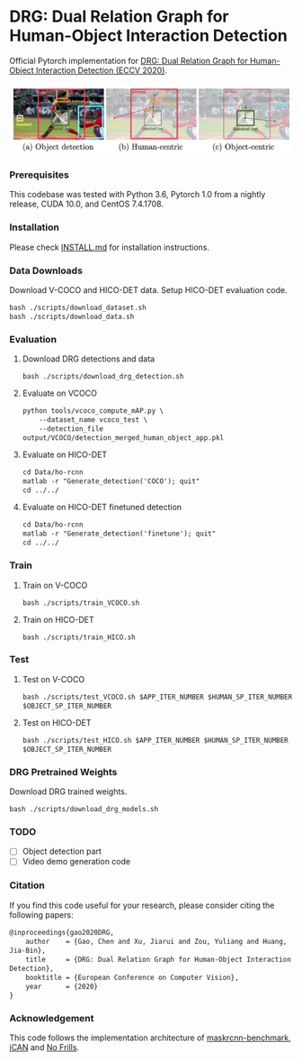 # DRG: Dual Relation Graph for Human-Object Interaction Detection
Official Pytorch implementation for [DRG: Dual Relation Graph for Human-Object Interaction Detection (ECCV 2020)](https://www.ecva.net/papers/eccv_2020/papers_ECCV/papers/123570681.pdf).

<img src='demo/teaser.png'>

### Prerequisites
This codebase was tested with Python 3.6, Pytorch 1.0 from a nightly release, CUDA 10.0, and CentOS 7.4.1708.

### Installation
Please check [INSTALL.md](INSTALL.md) for installation instructions.

### Data Downloads
Download V-COCO and HICO-DET data. Setup HICO-DET evaluation code.
```Shell
bash ./scripts/download_dataset.sh 
bash ./scripts/download_data.sh
```

### Evaluation
1. Download DRG detections and data
    ```Shell
    bash ./scripts/download_drg_detection.sh
    ```

2. Evaluate on VCOCO
    ```Shell
    python tools/vcoco_compute_mAP.py \
        --dataset_name vcoco_test \
        --detection_file output/VCOCO/detection_merged_human_object_app.pkl
    ```

3. Evaluate on HICO-DET
    ```Shell
    cd Data/ho-rcnn
    matlab -r "Generate_detection('COCO'); quit"
    cd ../../
    ```

4. Evaluate on HICO-DET finetuned detection
    ```Shell
    cd Data/ho-rcnn
    matlab -r "Generate_detection('finetune'); quit"
    cd ../../
    ```

### Train
1. Train on V-COCO
    ```Shell
    bash ./scripts/train_VCOCO.sh
    ```

2. Train on HICO-DET
    ```Shell
    bash ./scripts/train_HICO.sh
    ```

### Test
1. Test on V-COCO
    ```Shell
    bash ./scripts/test_VCOCO.sh $APP_ITER_NUMBER $HUMAN_SP_ITER_NUMBER $OBJECT_SP_ITER_NUMBER
    ```

2. Test on HICO-DET
    ```Shell
    bash ./scripts/test_HICO.sh $APP_ITER_NUMBER $HUMAN_SP_ITER_NUMBER $OBJECT_SP_ITER_NUMBER
    ```
### DRG Pretrained Weights
Download DRG trained weights.
```Shell
bash ./scripts/download_drg_models.sh
```

### TODO
- [ ] Object detection part
- [ ] Video demo generation code

### Citation
If you find this code useful for your research, please consider citing the following papers:

	@inproceedings{gao2020DRG,
	    author    = {Gao, Chen and Xu, Jiarui and Zou, Yuliang and Huang, Jia-Bin}, 
	    title     = {DRG: Dual Relation Graph for Human-Object Interaction Detection}, 
	    booktitle = {European Conference on Computer Vision},
	    year      = {2020}
	}

### Acknowledgement
This code follows the implementation architecture of [maskrcnn-benchmark](https://github.com/facebookresearch/maskrcnn-benchmark), [iCAN](https://github.com/vt-vl-lab/iCAN) and [No Frills](https://github.com/BigRedT/no_frills_hoi_det).
